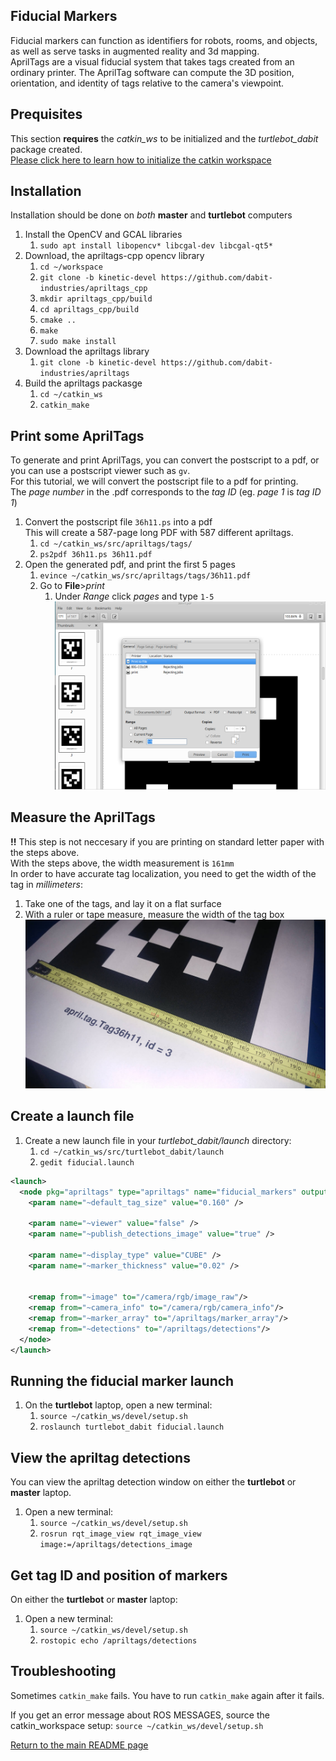 ## Fiducial Markers
Fiducial markers can function as identifiers for robots, rooms, and objects, as well as serve tasks in augmented reality and 3d mapping.  
AprilTags are a visual fiducial system that takes tags created from an ordinary printer. The AprilTag software can compute the 3D position, orientation, and identity of tags relative to the camera's viewpoint.

## Prequisites
This section **requires** the *catkin_ws* to be initialized and the *turtlebot_dabit* package created.  
[Please click here to learn how to initialize the catkin workspace](08-Catkin_Workspace.md)

## Installation
Installation should be done on *both* **master** and **turtlebot** computers
1. Install the OpenCV and GCAL libraries
    1. `sudo apt install libopencv* libcgal-dev libcgal-qt5*`
2. Download, the apriltags-cpp opencv library
    1. `cd ~/workspace`
    2. `git clone -b kinetic-devel https://github.com/dabit-industries/apriltags_cpp`
    3. `mkdir apriltags_cpp/build`
    4. `cd apriltags_cpp/build`
    5. `cmake ..`
    6. `make`
    7. `sudo make install`
3. Download the apriltags library
    1. `git clone -b kinetic-devel https://github.com/dabit-industries/apriltags`
4. Build the apriltags packasge
    1. `cd ~/catkin_ws`
    2. `catkin_make`

## Print some AprilTags
To generate and print AprilTags, you can convert the postscript to a pdf, or you can use a postscript viewer such as `gv`.  
For this tutorial, we will convert the postscript file to a pdf for printing.  
The *page number* in the .pdf corresponds to the *tag ID* (eg. *page 1* is *tag ID 1*)
1. Convert the postscript file `36h11.ps` into a pdf  
   This will create a 587-page long PDF with 587 different apriltags.
    1. `cd ~/catkin_ws/src/apriltags/tags/`
    2. `ps2pdf 36h11.ps 36h11.pdf`
2. Open the generated pdf, and print the first 5 pages
    1. `evince ~/catkin_ws/src/apriltags/tags/36h11.pdf`
    2. Go to **File**>*print*
        1. Under *Range* click *pages* and type `1-5`  
        ![](Resources/17-evince_5pg.png)

## Measure the AprilTags
**!!** This step is not neccesary if you are printing on standard letter paper with the steps above.  
With the steps above, the width measurement is `161mm`  
In order to have accurate tag localization, you need to get the width of the tag in *millimeters*:
1. Take one of the tags, and lay it on a flat surface
2. With a ruler or tape measure, measure the width of the tag box  
  ![](Resources/17-measure_tag.jpg)

## Create a launch file
1. Create a new launch file in your *turtlebot_dabit/launch* directory:
    1. `cd ~/catkin_ws/src/turtlebot_dabit/launch`
    2. `gedit fiducial.launch`  
```xml
<launch>
  <node pkg="apriltags" type="apriltags" name="fiducial_markers" output="screen">
    <param name="~default_tag_size" value="0.160" />

    <param name="~viewer" value="false" />
    <param name="~publish_detections_image" value="true" />

    <param name="~display_type" value="CUBE" />
    <param name="~marker_thickness" value="0.02" />


    <remap from="~image" to="/camera/rgb/image_raw"/>
    <remap from="~camera_info" to="/camera/rgb/camera_info"/>
    <remap from="~marker_array" to="/apriltags/marker_array"/>
    <remap from="~detections" to="/apriltags/detections"/>
  </node>
</launch>
```

## Running the fiducial marker launch
1. On the **turtlebot** laptop, open a new terminal:
    1. `source ~/catkin_ws/devel/setup.sh`
    2. `roslaunch turtlebot_dabit fiducial.launch`

## View the apriltag detections
You can view the apriltag detection window on either the **turtlebot** or **master** laptop.  
1. Open a new terminal:
    1. `source ~/catkin_ws/devel/setup.sh`
    2. `rosrun rqt_image_view rqt_image_view image:=/apriltags/detections_image`

## Get tag ID and position of markers
On either the **turtlebot** or **master** laptop:
1. Open a new terminal:
    1. `source ~/catkin_ws/devel/setup.sh`
    2. `rostopic echo /apriltags/detections`

## Troubleshooting
Sometimes `catkin_make` fails. You have to run `catkin_make` again after it fails.  

If you get an error message about ROS MESSAGES, source the catkin_workspace setup: `source ~/catkin_ws/devel/setup.sh`
 

[Return to the main README page](/README.md)
